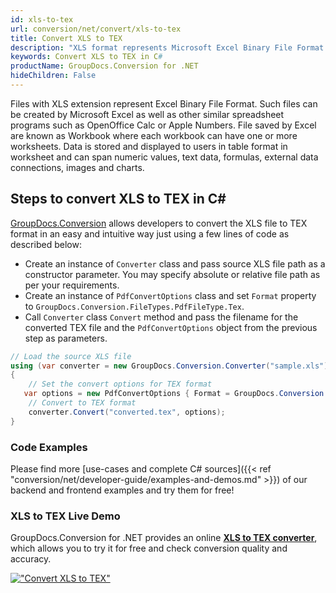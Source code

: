 ```yaml
---
id: xls-to-tex
url: conversion/net/convert/xls-to-tex
title: Convert XLS to TEX
description: "XLS format represents Microsoft Excel Binary File Format with .xls extension. Learn how to convert XLS to TEX file programmatically in C# language using GroupDocs.Conversion for .NET library."
keywords: Convert XLS to TEX in C#
productName: GroupDocs.Conversion for .NET
hideChildren: False
---
```


Files with XLS extension represent Excel Binary File Format. Such files can be created by Microsoft Excel as well as other similar spreadsheet programs such as OpenOffice Calc or Apple Numbers. File saved by Excel are known as Workbook where each workbook can have one or more worksheets. Data is stored and displayed to users in table format in worksheet and can span numeric values, text data, formulas, external data connections, images and charts.

## Steps to convert XLS to TEX in C#

[GroupDocs.Conversion](https://products.groupdocs.com/conversion/net) allows developers to convert the XLS file to TEX format in an easy and intuitive way just using a few lines of code as described below:

* Create an instance of `Converter` class and pass source XLS file path as a constructor parameter. You may specify absolute or relative file path as per your requirements. 
* Create an instance of `PdfConvertOptions` class and set `Format` property to `GroupDocs.Conversion.FileTypes.PdfFileType.Tex`.
* Call `Converter` class `Convert` method and pass the filename for the converted TEX file and the `PdfConvertOptions` object from the previous step as parameters.

```csharp
// Load the source XLS file
using (var converter = new GroupDocs.Conversion.Converter("sample.xls"))
{
    // Set the convert options for TEX format
   var options = new PdfConvertOptions { Format = GroupDocs.Conversion.FileTypes.PdfFileType.Tex };
    // Convert to TEX format
    converter.Convert("converted.tex", options);
}
```

### Code Examples

Please find more [use-cases and complete C# sources]({{< ref "conversion/net/developer-guide/examples-and-demos.md" >}}) of our backend and frontend examples and try them for free!

### XLS to TEX Live Demo

GroupDocs.Conversion for .NET provides an online [**XLS to TEX converter**](https://products.groupdocs.app/conversion/xls-to-tex), which allows you to try it for free and check conversion quality and accuracy.

[!["Convert XLS to TEX"](conversion/net/images/convert-to-tex/convert-xls-to-tex.png)](https://products.groupdocs.app/conversion/xls-to-tex)